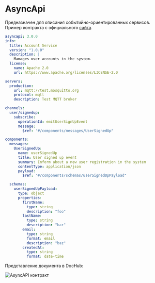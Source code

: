 # AsyncApi

Предназначен для описания событийно-ориентированных сервисов. Пример контракта с официального
[сайта](https://www.asyncapi.com/blog/understanding-asyncapis).

```yaml
asyncapi: 3.0.0
info:
  title: Account Service
  version: "1.0.0"
  description: |
    Manages user accounts in the system.
  license:
    name: Apache 2.0
    url: https://www.apache.org/licenses/LICENSE-2.0

servers:
  production:
    url: mqtt://test.mosquitto.org
    protocol: mqtt
    description: Test MQTT broker

channels:
  user/signedup:
    subscribe:
      operationId: emitUserSignUpEvent
      message:
        $ref: "#/components/messages/UserSignedUp"

components:
  messages:
    UserSignedUp:
      name: userSignedUp
      title: User signed up event
      summary: Inform about a new user registration in the system
      contentType: application/json
      payload:
        $ref: "#/components/schemas/userSignedUpPayload"

  schemas:
    userSignedUpPayload:
      type: object
      properties:
        firstName:
          type: string
          description: "foo"
        lastName:
          type: string
          description: "bar"
        email:
          type: string
          format: email
          description: "baz"
        createdAt:
          type: string
          format: date-time
```

Представление документа в DocHub:

![AsyncAPI контракт](@document/dochub.example.asyncapi)


